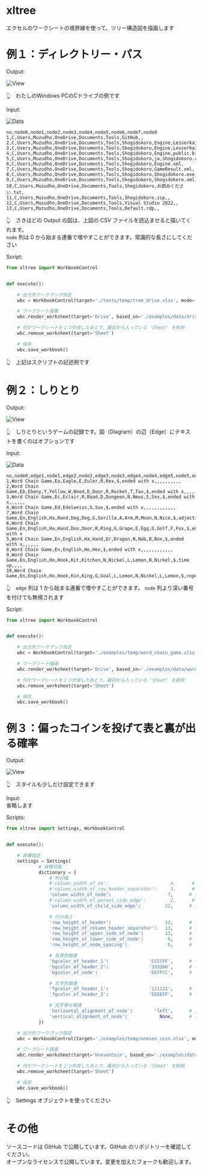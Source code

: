 # xltree

エクセルのワークシートの境界線を使って、ツリー構造図を描画します

# 例１：ディレクトリー・パス

Output:  

![View](https://github.com/muzudho/pyxltree/raw/main/docs_dev/img/202410__pg__18--1815-XltreeDrive.png)  

👆　わたしのWindows PCのCドライブの例です  

Input:  

![Data](https://github.com/muzudho/pyxltree/raw/main/docs_dev/img/202410__pg__18--1832-XltreeDriveData.png)  

```csv
no,node0,node1,node2,node3,node4,node5,node6,node7,node8
1,C,Users,Muzudho,OneDrive,Documents,Tools,GitHub,,
2,C,Users,Muzudho,OneDrive,Documents,Tools,Shogidokoro,Engine,Lesserkai.exe
3,C,Users,Muzudho,OneDrive,Documents,Tools,Shogidokoro,Engine,Lesserkai_ja.txt
4,C,Users,Muzudho,OneDrive,Documents,Tools,Shogidokoro,Engine,public.bin
5,C,Users,Muzudho,OneDrive,Documents,Tools,Shogidokoro,ja,Shogidokoro.resources.dll
6,C,Users,Muzudho,OneDrive,Documents,Tools,Shogidokoro,Engine.xml,
7,C,Users,Muzudho,OneDrive,Documents,Tools,Shogidokoro,GameResult.xml,
8,C,Users,Muzudho,OneDrive,Documents,Tools,Shogidokoro,Shogidokoro.exe,
9,C,Users,Muzudho,OneDrive,Documents,Tools,Shogidokoro,Shogidokoro.xml,
10,C,Users,Muzudho,OneDrive,Documents,Tools,Shogidokoro,お読みください.txt,
11,C,Users,Muzudho,OneDrive,Documents,Tools,Shogidokoro.zip,,
12,C,Users,Muzudho,OneDrive,Documents,Tools,Visual Studio 2022,,
13,C,Users,Muzudho,OneDrive,Documents,Tools,Default.rdp,,
```

👆　さきほどの Output の図は、上図の CSV ファイルを読込ませると描いてくれます。  
`node` 列は 0 から始まる連番で増やすことができます。常識的な長さにしてください  

Script:  

```py
from xltree import WorkbookControl


def execute():

    # 出力先ワークブック指定
    wbc = WorkbookControl(target='./tests/temp/tree_drive.xlsx', mode='w')

    # ワークシート描画
    wbc.render_worksheet(target='Drive', based_on='./examples/data/drive_by_table.csv')

    # 何かワークシートを１つ作成したあとで、最初から入っている 'Sheet' を削除
    wbc.remove_worksheet(target='Sheet')

    # 保存
    wbc.save_workbook()
```

👆　上記はスクリプトの記述例です  

# 例２：しりとり

Output:  

![View](https://github.com/muzudho/pyxltree/raw/main/docs_dev/img/202410__pg__19--0020-XltreeWordChainGameView.png)  

👆　しりとりというゲームの記録です。図（Diagram）の辺（Edge）にテキストを書くのはオプションです  

Input:  

![Data](https://github.com/muzudho/pyxltree/raw/main/docs_dev/img/202410__pg__19--0021-XltreeWordChainGameData.png)  

```csv
no,node0,edge1,node1,edge2,node2,edge3,node3,edge4,node4,edge5,node5,edge6,node6,edge7,node7,edge8,node8,edge9,node9
1,Word Chain Game,Ea,Eagle,E,Euler,R,Rex,$,ended with x,,,,,,,,,,
2,Word Chain Game,Eb,Ebony,Y,Yellow,W,Wood,D,Door,R,Rocket,T,Tax,$,ended with x,,,,
3,Word Chain Game,Ec,Eclair,R,Road,D,Dungeon,N,News,S,Sex,$,ended with x,,,,,,
4,Word Chain Game,Ed,Edelweiss,S,Sox,$,ended with x,,,,,,,,,,,,
7,Word Chain Game,En,English,Ha,Hand,Dog,Dog,G,Gorilla,A,Arm,M,Moon,N,Nice,$,adjective,,
6,Word Chain Game,En,English,Ha,Hand,Doo,Door,R,Ring,G,Grape,E,Egg,G,Golf,F,Fox,$,ended with x
5,Word Chain Game,En,English,Ha,Hand,Dr,Dragon,N,Nob,B,Box,$,ended with x,,,,,,
8,Word Chain Game,En,English,He,Hex,$,ended with x,,,,,,,,,,,,
9,Word Chain Game,En,English,Ho,Hook,Kit,Kitchen,N,Nickel,L,Lemon,N,Nickel,$,time up,,,,
10,Word Chain Game,En,English,Ho,Hook,Kin,King,G,Goal,L,Lemon,N,Nickel,L,Lemon,$,repetition,,
```

👆　`edge` 列は 1 から始まる連番で増やすことができます。 `node` 列より深い番号を付けても無視されます  

Script:  

```py
from xltree import WorkbookControl


def execute():

    # 出力先ワークブック指定
    wbc = WorkbookControl(target='./examples/temp/word_chain_game.xlsx', mode='w')

    # ワークシート描画
    wbc.render_worksheet(target='Drive', based_on='./examples/data/word_chain_game.csv')

    # 何かワークシートを１つ作成したあとで、最初から入っている 'Sheet' を削除
    wbc.remove_worksheet(target='Sheet')

    # 保存
    wbc.save_workbook()
```

# 例３：偏ったコインを投げて表と裏が出る確率

Output:  

![View](https://github.com/muzudho/pyxltree/raw/main/docs_dev/img/202410__pg__19--0311-XltreeSettings.png)  

👆　スタイルも少しだけ設定できます  

Input:  
省略します  

Scripts: 

```py
from xltree import Settings, WorkbookControl


def execute():

    # 各種設定
    settings = Settings(
            # 省略可能
            dictionary = {
                # 列の幅
                #'column_width_of_no':                       4,      # A列の幅。no列
                #'column_width_of_row_header_separator':     3,      # B列の幅。空列
                'column_width_of_node':                     7,      # 例：C, F, I ...列の幅。ノードの箱の幅
                #'column_width_of_parent_side_edge':         2,      # 例：D, G, J ...列の幅。エッジの水平線のうち、親ノードの方
                'column_width_of_child_side_edge':         22,      # 例：E, H, K ...列の幅。エッジの水平線のうち、子ノードの方

                # 行の高さ
                'row_height_of_header':                    13,      # 第１行。ヘッダー
                'row_height_of_column_header_separator':   13,      # 第２行。空行
                'row_height_of_upper_side_of_node':        13,      # ノードの上側のセルの高さ
                'row_height_of_lower_side_of_node':         6,      # ノードの下側のセルの高さ
                'row_height_of_node_spacing':               6,      # ノード間の高さ

                # 背景色関連
                'bgcolor_of_header_1':               'CCCCFF',      # ヘッダーの背景色その１
                'bgcolor_of_header_2':               '333366',      # ヘッダーの背景色その２
                'bgcolor_of_node':                   'EEFFCC',      # 背景色

                # 文字色関連
                'fgcolor_of_header_1':               '111122',      # ヘッダーの文字色その１
                'fgcolor_of_header_2':               'EEEEFF',      # ヘッダーの文字色その２

                # 文字寄せ関連
                'horizontal_alignment_of_node':        'left',      # 文字の水平方向の寄せ。規定値 None。'left', 'fill', 'centerContinuous', 'center', 'right', 'general', 'justify', 'distributed' のいずれか。指定しないなら None
                'vertical_alignment_of_node':            None,      # 文字の垂直方向の寄せ。規定値 None。'bottom', 'center', 'top', 'justify', 'distributed' のいずれか。指定しないなら None
            })

    # 出力先ワークブック指定
    wbc = WorkbookControl(target='./examples/temp/uneven_coin.xlsx', mode='w', settings=settings)

    # ワークシート描画
    wbc.render_worksheet(target='UnevenCoin', based_on='./examples/data/uneven_coin.csv')

    # 何かワークシートを１つ作成したあとで、最初から入っている 'Sheet' を削除
    wbc.remove_worksheet(target='Sheet')

    # 保存
    wbc.save_workbook()
```

👆　Settings オブジェクトを使ってください  

# その他

ソースコードは GitHub で公開しています。GitHub のリポジトリーを確認してください。  
オープンなライセンスで公開しています。変更を加えたフォークも歓迎します。  
